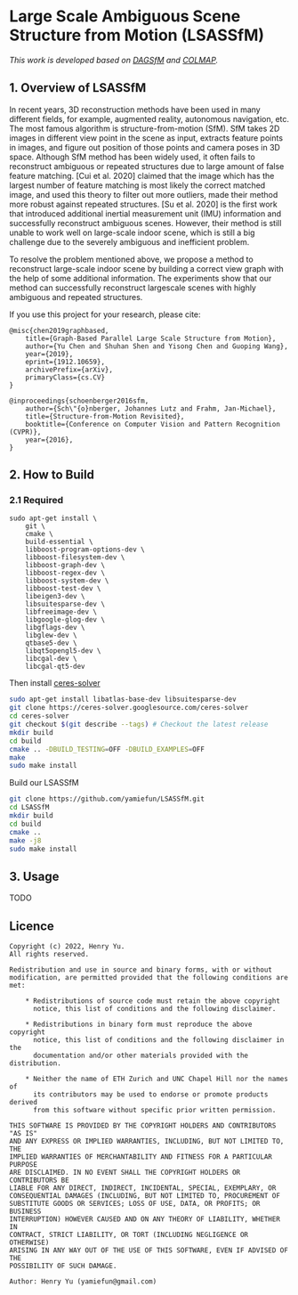 # Large Scale Ambiguous Scene Structure from Motion (LSASSfM)

*This work is developed based on [DAGSfM](https://github.com/yamiefun/DAGSfM) and [COLMAP](https://github.com/colmap/colmap).*

## 1. Overview of LSASSfM
In recent years, 3D reconstruction methods have been used in many different fields, for example, augmented reality, autonomous navigation, etc. The most famous algorithm is structure-from-motion (SfM). SfM takes 2D images in different view point in the scene as input, extracts feature points in images, and figure out position of those points and camera poses in 3D space. Although SfM method has been widely used, it often fails to reconstruct ambiguous or repeated structures due to large amount of false feature matching. [Cui et al. 2020] claimed that the image which has the largest number of feature matching is most likely the correct matched image, and used this theory to filter out more outliers, made their method more robust against repeated structures. [Su et al. 2020] is the first work that introduced additional inertial measurement unit (IMU) information and successfully reconstruct ambiguous scenes. However, their method is still unable to work well on large-scale indoor scene, which is still a big challenge due to the severely ambiguous and inefficient problem.

To resolve the problem mentioned above, we propose a method to reconstruct large-scale indoor scene by building a correct view graph with the help of some additional information. The experiments show that our method can successfully reconstruct largescale scenes with highly ambiguous and repeated structures.

If you use this project for your research, please cite:
```
@misc{chen2019graphbased,
    title={Graph-Based Parallel Large Scale Structure from Motion},
    author={Yu Chen and Shuhan Shen and Yisong Chen and Guoping Wang},
    year={2019},
    eprint={1912.10659},
    archivePrefix={arXiv},
    primaryClass={cs.CV}
}

@inproceedings{schoenberger2016sfm,
    author={Sch\"{o}nberger, Johannes Lutz and Frahm, Jan-Michael},
    title={Structure-from-Motion Revisited},
    booktitle={Conference on Computer Vision and Pattern Recognition (CVPR)},
    year={2016},
}
```

## 2. How to Build

### 2.1 Required

```
sudo apt-get install \
    git \
    cmake \
    build-essential \
    libboost-program-options-dev \
    libboost-filesystem-dev \
    libboost-graph-dev \
    libboost-regex-dev \
    libboost-system-dev \
    libboost-test-dev \
    libeigen3-dev \
    libsuitesparse-dev \
    libfreeimage-dev \
    libgoogle-glog-dev \
    libgflags-dev \
    libglew-dev \
    qtbase5-dev \
    libqt5opengl5-dev \
    libcgal-dev \
    libcgal-qt5-dev
```

Then install [ceres-solver](http://ceres-solver.org/)
```sh
sudo apt-get install libatlas-base-dev libsuitesparse-dev
git clone https://ceres-solver.googlesource.com/ceres-solver
cd ceres-solver
git checkout $(git describe --tags) # Checkout the latest release
mkdir build
cd build
cmake .. -DBUILD_TESTING=OFF -DBUILD_EXAMPLES=OFF
make
sudo make install
```

Build our LSASSfM
```sh
git clone https://github.com/yamiefun/LSASSfM.git
cd LSASSfM
mkdir build
cd build
cmake ..
make -j8
sudo make install
```

## 3. Usage
TODO

## Licence

```
Copyright (c) 2022, Henry Yu.
All rights reserved.

Redistribution and use in source and binary forms, with or without
modification, are permitted provided that the following conditions are met:

    * Redistributions of source code must retain the above copyright
      notice, this list of conditions and the following disclaimer.

    * Redistributions in binary form must reproduce the above copyright
      notice, this list of conditions and the following disclaimer in the
      documentation and/or other materials provided with the distribution.

    * Neither the name of ETH Zurich and UNC Chapel Hill nor the names of
      its contributors may be used to endorse or promote products derived
      from this software without specific prior written permission.

THIS SOFTWARE IS PROVIDED BY THE COPYRIGHT HOLDERS AND CONTRIBUTORS "AS IS"
AND ANY EXPRESS OR IMPLIED WARRANTIES, INCLUDING, BUT NOT LIMITED TO, THE
IMPLIED WARRANTIES OF MERCHANTABILITY AND FITNESS FOR A PARTICULAR PURPOSE
ARE DISCLAIMED. IN NO EVENT SHALL THE COPYRIGHT HOLDERS OR CONTRIBUTORS BE
LIABLE FOR ANY DIRECT, INDIRECT, INCIDENTAL, SPECIAL, EXEMPLARY, OR
CONSEQUENTIAL DAMAGES (INCLUDING, BUT NOT LIMITED TO, PROCUREMENT OF
SUBSTITUTE GOODS OR SERVICES; LOSS OF USE, DATA, OR PROFITS; OR BUSINESS
INTERRUPTION) HOWEVER CAUSED AND ON ANY THEORY OF LIABILITY, WHETHER IN
CONTRACT, STRICT LIABILITY, OR TORT (INCLUDING NEGLIGENCE OR OTHERWISE)
ARISING IN ANY WAY OUT OF THE USE OF THIS SOFTWARE, EVEN IF ADVISED OF THE
POSSIBILITY OF SUCH DAMAGE.

Author: Henry Yu (yamiefun@gmail.com)
```
